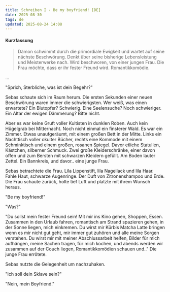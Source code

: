 ```yaml
---
title: Schreiben I - Be my boyfriend! [DE]
date: 2025-08-30
tags: de
updated: 2025-08-24 14:08
---
```


#### Kurzfassung
> Dämon schwimmt durch die primordiale Ewigkeit und wartet auf seine nächste Beschwörung. Denkt über seine bisherige Lebensleistung und Meisterwerke nach. Wird beschworen, von einer jungen Frau. Die Frau möchte, dass er ihr fester Freund wird. Romantikkomödie.

...

"Sprich, Sterbliche, was ist dein Begehr?"

Sebas schaute sich im Raum herum. Die ersten Sekunden einer neuen Beschwörung waren immer die schwierigsten. Wer weiß, was einen erwartete? Ein Blutopfer? Schwierig. Eine Seelensuche? Noch schwieriger. Ein Altar der ewigen Dämmerung? Bitte nicht.

Aber es war keine Gruft voller Kultisten in dunklen Roben. Auch kein Hügelgrab bei Mitternacht. Noch nicht einmal ein finsterer Wald. Es war ein Zimmer. Etwas unaufgeräumt, mit einem großen Bett in der Mitte. Links ein Nachttisch voller okulter Bücher, rechts eine Kommode mit einem Schminktisch und einem großen, rosanen Spiegel. Davor etliche Statullen, Kästchen, silberner Schmuck. Zwei große Kleiderschränke, einer davon offen und zum Bersten mit schwarzen Kleidern gefüllt. Am Boden lauter Zettel. Ein Bannkreis, und davor.. eine junge Frau.

Sebas betrachtete die Frau. Lila Lippenstift, lila Nagellack und lila Haar. Fahle Haut, schwarze Augenringe. Der Duft von Zitronenshampoo und Erde. Die Frau schaute zurück, holte tief Luft und platzte mit ihrem Wunsch heraus.

"Be my boyfriend!"

"Was?"

"Du sollst mein fester Freund sein! Mit mir ins Kino gehen, Shoppen, Essen. Zusammen in den Urlaub fahren, romantisch am Strand spazieren gehen, in der Sonne liegen, mich einkremen. Du wirst mir Kürbis Matcha Latte bringen wenn es mir nicht gut geht, mir immer gut zuhören und alle meine Sorgen verstehen. Du wirst mir mit meiner Abschlussarbeit helfen, Bilder für mich aufhängen, meine Sachen tragen, für mich kochen, und abends werden wir zusammen auf der Couch liegen, Romantikkomödien schauen und.." Die junge Frau errötete. 

Sebas nutzte die Gelegenheit um nachzuhaken.

"Ich soll dein Sklave sein?"

"Nein, mein Boyfriend." 
